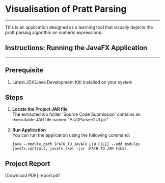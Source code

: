 
# Visualisation of Pratt Parsing

---

This is an application designed as a learning tool that visually depicts the pratt parsing algorithm on numeric expressions.

## Instructions: Running the JavaFX Application

---

## Prerequisite

1. Latest JDK(Java Development Kit) installed on your system

## Steps

1. **Locate the Project JAR file** <br>
    The extracted zip folder 'Source Code Submission' contains an executable JAR file named "PrattParserGUI.jar"<br>
    <br>
2. **Run Application**<br>
    You can run the application using the following command:
    ```
    java --module path [PATH TO JAVAFX LIB FILE] --add modules javafx.controls, javafx.fxml -jar [PATH TO JAR FILE]
    ```
   
## Project Report
[Download PDF] report.pdf

